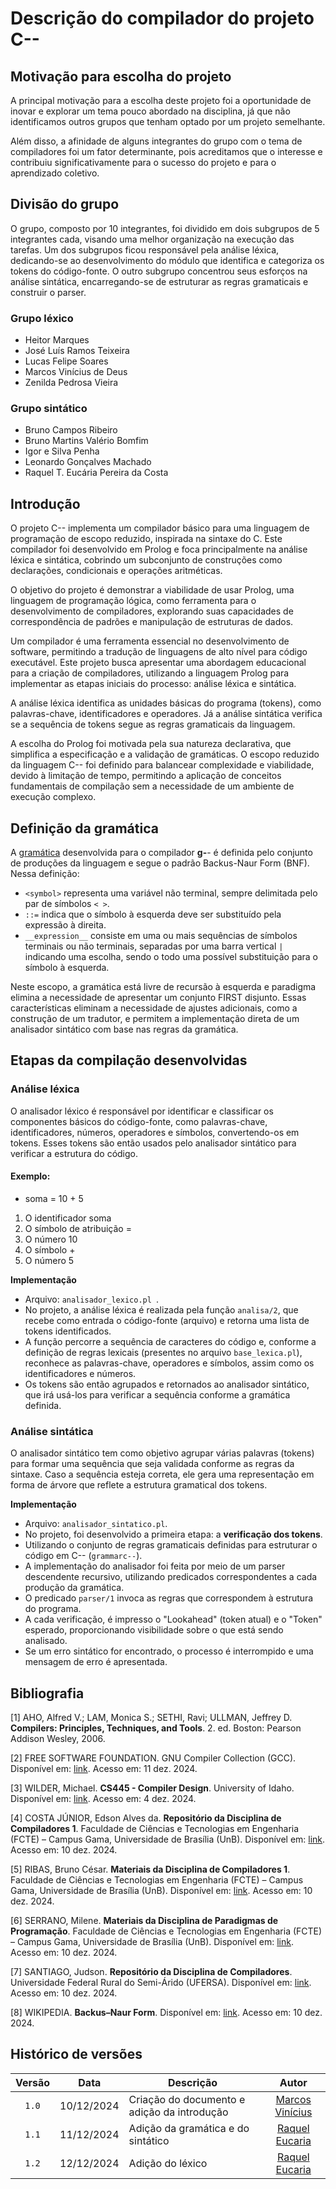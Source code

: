 # Descrição do compilador do projeto C--

## Motivação para escolha do projeto

A principal motivação para a escolha deste projeto foi a oportunidade de inovar e explorar um tema pouco abordado na disciplina, já que não identificamos outros grupos que tenham optado por um projeto semelhante.

Além disso, a afinidade de alguns integrantes do grupo com o tema de compiladores foi um fator determinante, pois acreditamos que o interesse e contribuiu significativamente para o sucesso do projeto e para o aprendizado coletivo.

## Divisão do grupo

O grupo, composto por 10 integrantes, foi dividido em dois subgrupos de 5 integrantes cada, visando uma melhor organização na execução das tarefas. Um dos subgrupos ficou responsável pela análise léxica, dedicando-se ao desenvolvimento do módulo que identifica e categoriza os tokens do código-fonte. O outro subgrupo concentrou seus esforços na análise sintática, encarregando-se de estruturar as regras gramaticais e construir o parser.

### Grupo léxico

- Heitor Marques
- José Luís Ramos Teixeira
- Lucas Felipe Soares
- Marcos Vinícius de Deus
- Zenilda Pedrosa Vieira

### Grupo sintático

- Bruno Campos Ribeiro
- Bruno Martins Valério Bomfim
- Igor e Silva Penha
- Leonardo Gonçalves Machado
- Raquel T. Eucária Pereira da Costa

## Introdução

O projeto C-- implementa um compilador básico para uma linguagem de programação de escopo reduzido, inspirada na sintaxe do C. Este compilador foi desenvolvido em Prolog e foca principalmente na análise léxica e sintática, cobrindo um subconjunto de construções como declarações, condicionais e operações aritméticas.

O objetivo do projeto é demonstrar a viabilidade de usar Prolog, uma linguagem de programação lógica, como ferramenta para o desenvolvimento de compiladores, explorando suas capacidades de correspondência de padrões e manipulação de estruturas de dados.

Um compilador é uma ferramenta essencial no desenvolvimento de software, permitindo a tradução de linguagens de alto nível para código executável. Este projeto busca apresentar uma abordagem educacional para a criação de compiladores, utilizando a linguagem Prolog para implementar as etapas iniciais do processo: análise léxica e sintática.

A análise léxica identifica as unidades básicas do programa (tokens), como palavras-chave, identificadores e operadores. Já a análise sintática verifica se a sequência de tokens segue as regras gramaticais da linguagem.

A escolha do Prolog foi motivada pela sua natureza declarativa, que simplifica a especificação e a validação de gramáticas. O escopo reduzido da linguagem C-- foi definido para balancear complexidade e viabilidade, devido à limitação de tempo, permitindo a aplicação de conceitos fundamentais de compilação sem a necessidade de um ambiente de execução complexo.

## Definição da gramática
A [gramática](../grammarc--) desenvolvida para o compilador **g-**- é definida pelo conjunto de produções da linguagem e segue o padrão Backus-Naur Form (BNF). Nessa definição:
- `<symbol>` representa uma variável não terminal, sempre delimitada pelo par de símbolos `< >`.
- `::=` indica que o símbolo à esquerda deve ser substituído pela expressão à direita.
- `__expression__` consiste em uma ou mais sequências de símbolos terminais ou não terminais, separadas por uma barra vertical `|` indicando uma escolha, sendo o todo uma possível substituição para o símbolo à esquerda.

Neste escopo, a gramática está livre de recursão à esquerda e paradigma elimina a necessidade de apresentar um conjunto FIRST disjunto. Essas características eliminam a necessidade de ajustes adicionais, como a construção de um tradutor, e permitem a implementação direta de um analisador sintático com base nas regras da gramática.

## Etapas da compilação desenvolvidas

### Análise léxica

O analisador léxico é responsável por identificar e classificar os componentes básicos do código-fonte, como palavras-chave, identificadores, números, operadores e símbolos, convertendo-os em tokens. Esses tokens são então usados pelo analisador sintático para verificar a estrutura do código.

#### Exemplo:

- soma = 10 + 5

1. O identificador soma
2. O símbolo de atribuição =
3. O número 10
4. O símbolo +
5. O número 5

**Implementação**

- Arquivo: `analisador_lexico.pl `.
- No projeto, a análise léxica é realizada pela função `analisa/2`, que recebe como entrada o código-fonte (arquivo) e retorna uma lista de tokens identificados.
- A função percorre a sequência de caracteres do código e, conforme a definição de regras lexicais (presentes no arquivo `base_lexica.pl`), reconhece as palavras-chave, operadores e símbolos, assim como os identificadores e números.
- Os tokens são então agrupados e retornados ao analisador sintático, que irá usá-los para verificar a sequência conforme a gramática definida.

### Análise sintática
O analisador sintático tem como objetivo agrupar várias palavras (tokens) para formar uma sequência que seja validada conforme as regras da sintaxe. Caso a sequência esteja correta, ele gera uma representação em forma de árvore que reflete a estrutura gramatical dos tokens.

**Implementação**

- Arquivo: `analisador_sintatico.pl`. 
- No projeto, foi desenvolvido a primeira etapa: a **verificação dos tokens**.
- Utilizando o conjunto de regras gramaticais definidas para estruturar o código em C-- (`grammarc--`).
- A implementação do analisador foi feita por meio de um parser descendente recursivo, utilizando predicados correspondentes a cada produção da gramática.
- O predicado `parser/1` invoca as regras que correspondem à estrutura do programa.
- A cada verificação, é impresso o "Lookahead" (token atual) e o "Token" esperado, proporcionando visibilidade sobre o que está sendo analisado.
- Se um erro sintático for encontrado, o processo é interrompido e uma mensagem de erro é apresentada.


## Bibliografia

[1] AHO, Alfred V.; LAM, Monica S.; SETHI, Ravi; ULLMAN, Jeffrey D. **Compilers: Principles, Techniques, and Tools**. 2. ed. Boston: Pearson Addison Wesley, 2006.  

[2] FREE SOFTWARE FOUNDATION. GNU Compiler Collection (GCC). Disponível em: [link](https://gcc.gnu.org/onlinedocs/). Acesso em: 11 dez. 2024.

[3] WILDER, Michael. **CS445 - Compiler Design**. University of Idaho. Disponível em: [link](http://www2.cs.uidaho.edu/~mdwilder/cs445/). Acesso em: 4 dez. 2024.

[4] COSTA JÚNIOR, Edson Alves da. **Repositório da Disciplina de Compiladores 1**. Faculdade de Ciências e Tecnologias em Engenharia (FCTE) – Campus Gama, Universidade de Brasília (UnB). Disponível em: [link](https://github.com/edsomjr/Compiladores). Acesso em: 10 dez. 2024.  

[5] RIBAS, Bruno César. **Materiais da Disciplina de Compiladores 1**. Faculdade de Ciências e Tecnologias em Engenharia (FCTE) – Campus Gama, Universidade de Brasília (UnB). Disponível em: [link](link). Acesso em: 10 dez. 2024.  

[6] SERRANO, Milene. **Materiais da Disciplina de Paradigmas de Programação**. Faculdade de Ciências e Tecnologias em Engenharia (FCTE) – Campus Gama, Universidade de Brasília (UnB). Disponível em: [link](https://aprender3.unb.br/). Acesso em: 10 dez. 2024.  

[7] SANTIAGO, Judson. **Repositório da Disciplina de Compiladores**. Universidade Federal Rural do Semi-Árido (UFERSA). Disponível em: [link](https://github.com/JudsonSS/Compiladores). Acesso em: 10 dez. 2024.  

[8] WIKIPEDIA. **Backus–Naur Form**. Disponível em: [link](https://en.wikipedia.org/wiki/Backus%E2%80%93Naur_form). Acesso em: 10 dez. 2024.  


## Histórico de versões

| Versão | Data       | Descrição                                                                      |                                                 Autor                                                 |
| :----: | ---------- | ------------------------------------------------------------------------------ | :---------------------------------------------------------------------------------------------------: |
| `1.0`  | 10/12/2024 | Criação do documento e adição da introdução                                          | [Marcos Vinícius](https://github.com/Marcos574)  |
| `1.1`  | 11/12/2024 | Adição da gramática e do sintático                                          | [Raquel Eucaria](https://github.com/raqueleucaria)  |
| `1.2`  | 12/12/2024 | Adição do léxico                                | [Raquel Eucaria](https://github.com/raqueleucaria)  |

